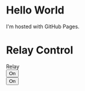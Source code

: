 <html>
<head>
  <meta charset=utf-8 />
  <title>Relay Control</title>
  <link rel="stylesheet" type="text/css" href="https://maxcdn.bootstrapcdn.com/bootstrap/3.3.4/css/bootstrap.min.css">
  <link rel="stylesheet" type="text/css" href="style.css">
  <script type="text/javascript" src="https://code.jquery.com/jquery-2.1.4.min.js"></script>
  <script type="text/javascript" src="https://cdn.rawgit.com/Foliotek/AjaxQ/master/ajaxq.js"></script>
  <script type="text/javascript" src="https://cdn.rawgit.com/marcoschwartz/aREST.js/master/aREST.js"></script>
  <script type="text/javascript" src="script.js"></script>
</head>
<body>
<h1>Hello World</h1>
<p>I'm hosted with GitHub Pages.</p>
<div class='container'>
 <h1>Relay Control</h1>
 <div class='row'>
   <div class="col-md-1">Relay</div>
   <div class="col-md-2">
     <button id='on' class='btn btn-block btn-success'>On</button>
   </div>
  <div class="col-md-2">
    <button id='off' class='btn btn-block btn-danger'>On</button>
  </div>
 </div>
</div>
</body>
</html>
